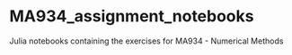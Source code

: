 # MA934_assignment_notebooks
Julia notebooks containing the exercises for MA934 - Numerical Methods
